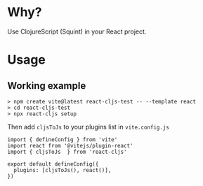 # Why?
Use ClojureScript (Squint) in your React project. 

# Usage
## Working example
```
> npm create vite@latest react-cljs-test -- --template react
> cd react-cljs-test
> npx react-cljs setup
```
Then add `cljsToJs` to your plugins list in `vite.config.js`
```
import { defineConfig } from 'vite'
import react from '@vitejs/plugin-react'
import { cljsToJs  } from 'react-cljs'

export default defineConfig({
  plugins: [cljsToJs(), react()],
})

```
